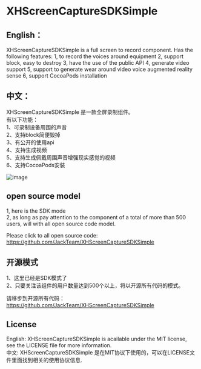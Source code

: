 XHScreenCaptureSDKSimple
========================

## English：    
XHScreenCaptureSDKSimple is a full screen to record component.
Has the following features:
1, to record the voices around equipment
2, support block, easy to destroy
3, have the use of the public API
4, generate video support
5, support to generate wear around video voice augmented reality sense
6, support CocoaPods installation

## 中文：   
XHScreenCaptureSDKSimple 是一款全屏录制组件。     
有以下功能：     
1、可录制设备周围的声音     
2、支持block简便毁掉      
3、有公开的使用api       
4、支持生成视频      
5、支持生成佩戴周围声音增强现实感觉的视频      
6、支持CocoaPods安装


![image](https://github.com/JackTeam/XHScreenCaptureSDKSimple/raw/master/Screenshots/XHScreenCaptureSDKSimple.gif)

## open source model
1, here is the SDK mode    
2, as long as pay attention to the component of a total of more than 500 users, will with all open source code model.   

Please click to all open source code: https://github.com/JackTeam/XHScreenCaptureSDKSimple     

    
## 开源模式
1、这里已经是SDK模式了     
2、只要关注该组件的用户数量达到500个以上，将以开源所有代码的模式。    

请移步到开源所有代码：https://github.com/JackTeam/XHScreenCaptureSDKSimple   


## License
English: XHScreenCaptureSDKSimple is acailable under the MIT license, see the LICENSE file for more information.     
中文: XHScreenCaptureSDKSimple 是在MIT协议下使用的，可以在LICENSE文件里面找到相关的使用协议信息.     
